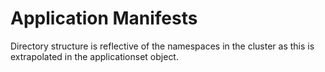 # Application Manifests

Directory structure is reflective of the namespaces in the cluster as this is extrapolated in the applicationset object.